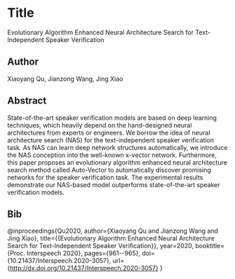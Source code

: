 # Title
Evolutionary Algorithm Enhanced Neural Architecture Search for Text-Independent Speaker Verification

## Author
Xiaoyang Qu, Jianzong Wang, Jing Xiao

## Abstract
State-of-the-art speaker verification models are based on deep learning techniques, which heavily depend on the hand-designed neural architectures from experts or engineers. We borrow the idea of neural architecture search (NAS) for the text-independent speaker verification task. As NAS can learn deep network structures automatically, we introduce the NAS conception into the well-known x-vector network. Furthermore, this paper proposes an evolutionary algorithm enhanced neural architecture search method called Auto-Vector to automatically discover promising networks for the speaker verification task. The experimental results demonstrate our NAS-based model outperforms state-of-the-art speaker verification models.



## Bib
@inproceedings{Qu2020,
  author={Xiaoyang Qu and Jianzong Wang and Jing Xiao},
  title={{Evolutionary Algorithm Enhanced Neural Architecture Search for Text-Independent Speaker Verification}},
  year=2020,
  booktitle={Proc. Interspeech 2020},
  pages={961--965},
  doi={10.21437/Interspeech.2020-3057},
  url={http://dx.doi.org/10.21437/Interspeech.2020-3057}
}